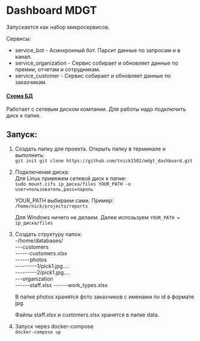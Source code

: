 # Dashboard MDGT

Запускается как набор микросервисов.

Сервисы:
* service_bot - Асинхронный бот. Парсит данные по запросам и в канал.
* service_organization - Сервис собирает и обновляет данные по премии, отчетам и сотрудникам.
* service_customer - Сервис собирает и обновляет данные по заказчикам.

#### [Схема БД](https://dbdiagram.io/d/6319d6cc0911f91ba563ae05)

Работает с сетевым диском компании. Для работы надо подключить диск к папке.

## Запуск:
1. Создать папку для проекта. Открыть папку в терминале и выполнить:\
    `git init git clone https://github.com/tnick1502/mdgt_dashboard.git`

2. Подключение диска:\
    Для Linux привяжем сетевой диск к папке:\
    `sudo mount.cifs ip_диска/files YOUR_PATH -o user=пользователь,pass=пароль`
    
    YOUR_PATH выбираем сами. Пример:\
    `/home/nick/projects/reports`

    Для Windows ничего не делаем. Далее испозьзуем `YOUR_PATH = ip_диска/files`

3. Создать структуру папок:\
   -/home/databases/\
   ---customers\
   ------customers.xlsx   
   ------photos\
   ---------1/pick1.jpg....\
   ---------2/pick1.jpg....\
   ---organization\
   ------staff.xlsx
   ------work_types.xlsx
    
    В папке photos хранятся фото заказчиков c именами по id в формате jpg.
    
    Файлы staff.xlsx и customers.xlsx хранятся в папке data.

5. Запуск через docker-compose\
    `docker-compose up`
